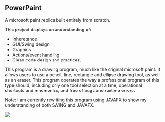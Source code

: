 ## PowerPaint

A microsoft paint replica built entirely from scratch.

This project displays an understanding of:
- Inheretance
- GUI/Swing design
- Graphics
- Actions/event handling
- Clean code design and practices.

This program is a drawing program, much like the original microsoft paint. It allows users to use a pencil, line, rectangle and ellipse drawing tool, as well as an eraser. This program operates the way a professional program of this type should, including only one tool selection at a time, operational shortcuts and mnemonics, and free of bugs and runtime errors. 

Note: I am currently rewriting this program using JAVAFX to show my understanding of both SWING and JAVAFX.

![]({{site.baseurl}}//powerpaint.png)

